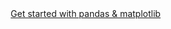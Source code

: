 <div style="display:flex; justify-content:center;">
<a href="https://mathspp.gumroad.com/l/little-book-pandas-matplotlib/?wanted=true" target="_blank" class="btn" style="margin-right: 1em;">Get started with pandas & matplotlib</a>
</div>
